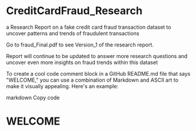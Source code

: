 # CreditCardFraud_Research
a Research Report on a fake credit card fraud transaction dataset to uncover patterns and trends of fraudulent transactions

Go to fraud_Final.pdf to see Version_1 of the research report.

Report will continue to be updated to answer more research questions and uncover even more insights on fraud trends within this dataset


To create a cool code comment block in a GitHub README.md file that says "WELCOME," you can use a combination of Markdown and ASCII art to make it visually appealing. Here's an example:

markdown
Copy code
<!--
  _____ _                 _       _   _             
 / ____(_)               | |     | | (_)            
| |  __ _ _ __ ___  _ __ | | __ _| |_ _  ___  _ __  
| | |_ | | '_ ` _ \| '_ \| |/ _` | __| |/ _ \| '_ \ 
| |__| | | | | | | | |_) | | (_| | |_| | (_) | | | |
 \_____|_|_| |_| |_| .__/|_|\__,_|\__|_|\___/|_| |_|
                    | |                              
                    |_|                              
-->

# WELCOME
